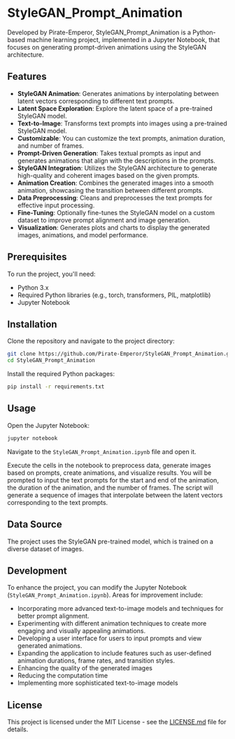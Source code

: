 # StyleGAN_Prompt_Animation

Developed by Pirate-Emperor, StyleGAN_Prompt_Animation is a Python-based machine learning project, implemented in a Jupyter Notebook, that focuses on generating prompt-driven animations using the StyleGAN architecture.

## Features

- **StyleGAN Animation**: Generates animations by interpolating between latent vectors corresponding to different text prompts.
- **Latent Space Exploration**: Explore the latent space of a pre-trained StyleGAN model.
- **Text-to-Image**: Transforms text prompts into images using a pre-trained StyleGAN model.
- **Customizable**: You can customize the text prompts, animation duration, and number of frames.
- **Prompt-Driven Generation**: Takes textual prompts as input and generates animations that align with the descriptions in the prompts.
- **StyleGAN Integration**: Utilizes the StyleGAN architecture to generate high-quality and coherent images based on the given prompts.
- **Animation Creation**: Combines the generated images into a smooth animation, showcasing the transition between different prompts.
- **Data Preprocessing**: Cleans and preprocesses the text prompts for effective input processing.
- **Fine-Tuning**: Optionally fine-tunes the StyleGAN model on a custom dataset to improve prompt alignment and image generation.
- **Visualization**: Generates plots and charts to display the generated images, animations, and model performance.
  
## Prerequisites

To run the project, you'll need:

- Python 3.x
- Required Python libraries (e.g., torch, transformers, PIL, matplotlib)
- Jupyter Notebook

## Installation

Clone the repository and navigate to the project directory:

```bash
git clone https://github.com/Pirate-Emperor/StyleGAN_Prompt_Animation.git
cd StyleGAN_Prompt_Animation
```

Install the required Python packages:

```bash
pip install -r requirements.txt
```

## Usage

Open the Jupyter Notebook:

```bash
jupyter notebook
```

Navigate to the `StyleGAN_Prompt_Animation.ipynb` file and open it.

Execute the cells in the notebook to preprocess data, generate images based on prompts, create animations, and visualize results.
You will be prompted to input the text prompts for the start and end of the animation, the duration of the animation, and the number of frames. The script will generate a sequence of images that interpolate between the latent vectors corresponding to the text prompts.

## Data Source

The project uses the StyleGAN pre-trained model, which is trained on a diverse dataset of images. 


## Development

To enhance the project, you can modify the Jupyter Notebook (`StyleGAN_Prompt_Animation.ipynb`). Areas for improvement include:

- Incorporating more advanced text-to-image models and techniques for better prompt alignment.
- Experimenting with different animation techniques to create more engaging and visually appealing animations.
- Developing a user interface for users to input prompts and view generated animations.
- Expanding the application to include features such as user-defined animation durations, frame rates, and transition styles.
- Enhancing the quality of the generated images
- Reducing the computation time
- Implementing more sophisticated text-to-image models

## License

This project is licensed under the MIT License - see the [LICENSE.md](LICENSE.md) file for details.



